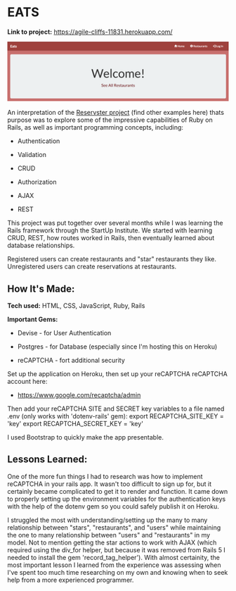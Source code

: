 # EATS
**Link to project:** https://agile-cliffs-11831.herokuapp.com/

![Eats Home Page](https://raw.githubusercontent.com/achower/eats/master/public/images/Home_Page.png)

An interpretation of the [Reservster project](https://github.com/search?utf8=%E2%9C%93&q=reservster&type=) (find other examples here) thats purpose was to explore some of the impressive capabilities of Ruby on Rails, as well as important programming concepts, including:

* Authentication

* Validation

* CRUD

* Authorization

* AJAX

* REST

This project was put together over several months while I was learning the Rails framework through the StartUp Institute. We started with learning CRUD, REST, how routes worked in Rails, then eventually learned about database relationships.

Registered users can create restaurants and "star" restaurants they like. Unregistered users can create reservations at restaurants.

## How It's Made:

**Tech used:** HTML, CSS, JavaScript, Ruby, Rails

**Important Gems:**

* Devise - for User Authentication

* Postgres - for Database (especially since I'm hosting this on Heroku)

* reCAPTCHA - fort additional security

Set up the application on Heroku, then set up your reCAPTCHA reCAPTCHA account here:
* https://www.google.com/recaptcha/admin

Then add your reCAPTCHA SITE and SECRET key variables to a file named .env (only works with 'dotenv-rails' gem):
export RECAPTCHA_SITE_KEY  = 'key'
export RECAPTCHA_SECRET_KEY = 'key'

I used Bootstrap to quickly make the app presentable.

## Lessons Learned:

One of the more fun things I had to research was how to implement reCAPTCHA in your rails app. It wasn't too difficult to sign up for, but it certainly became complicated to get it to render and function. It came down to properly setting up the environment variables for the authentication keys with the help of the dotenv gem so you could safely publish it on Heroku.

I struggled the most with understanding/setting up the many to many relationship between "stars", "restaurants", and "users" while maintaining the one to many relationship between "users" and "restaurants" in my model. Not to mention getting the star actions to work with AJAX (which required using the div_for helper, but because it was removed from Rails 5 I needed to install the gem 'record_tag_helper'). With almost certainity, the most important lesson I learned from the experience was assessing when I've spent too much time researching on my own and knowing when to seek help from a more experienced programmer.


